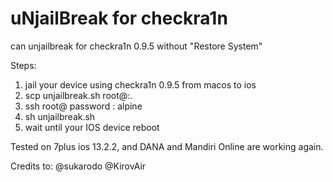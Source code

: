 # uNjailBreak for checkra1n
can unjailbreak for checkra1n 0.9.5 without "Restore System"

Steps:
1. jail your device using checkra1n 0.9.5 from macos to ios
2. scp unjailbreak.sh root@<youriosIP>:.
3. ssh root@<yourIosIp>
   password : alpine
4. sh unjailbreak.sh
5. wait until your IOS device reboot
  
Tested on 7plus ios 13.2.2, and DANA and Mandiri Online are working again.
  
Credits to:
@sukarodo
@KirovAir
